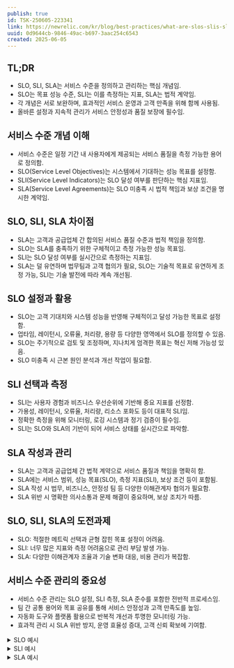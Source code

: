 ```yaml
---
publish: true
id: TSK-250605-223341
link: https://newrelic.com/kr/blog/best-practices/what-are-slos-slis-slas
uuid: 0d9644cb-9846-49ac-b697-3aac254c6543
created: 2025-06-05
---
```


## TL;DR

- SLO, SLI, SLA는 서비스 수준을 정의하고 관리하는 핵심 개념임.  
- SLO는 목표 성능 수준, SLI는 이를 측정하는 지표, SLA는 법적 계약임.  
- 각 개념은 서로 보완하며, 효과적인 서비스 운영과 고객 만족을 위해 함께 사용됨.  
- 올바른 설정과 지속적 관리가 서비스 안정성과 품질 보장에 필수임.  

## 서비스 수준 개념 이해

- 서비스 수준은 일정 기간 내 사용자에게 제공되는 서비스 품질을 측정 가능한 용어로 정의함.  
- SLO(Service Level Objectives)는 시스템에서 기대하는 성능 목표를 설정함.  
- SLI(Service Level Indicators)는 SLO 달성 여부를 판단하는 핵심 지표임.  
- SLA(Service Level Agreements)는 SLO 미충족 시 법적 책임과 보상 조건을 명시한 계약임.  

## SLO, SLI, SLA 차이점

- SLA는 고객과 공급업체 간 합의된 서비스 품질 수준과 법적 책임을 정의함.  
- SLO는 SLA를 충족하기 위한 구체적이고 측정 가능한 성능 목표임.  
- SLI는 SLO 달성 여부를 실시간으로 측정하는 지표임.  
- SLA는 덜 유연하며 법무팀과 고객 협의가 필요, SLO는 기술적 목표로 유연하게 조정 가능, SLI는 기술 발전에 따라 계속 개선됨.  

## SLO 설정과 활용

- SLO는 고객 기대치와 시스템 성능을 반영해 구체적이고 달성 가능한 목표로 설정함.  
- 업타임, 레이턴시, 오류율, 처리량, 용량 등 다양한 영역에서 SLO를 정의할 수 있음.  
- SLO는 주기적으로 검토 및 조정하며, 지나치게 엄격한 목표는 혁신 저해 가능성 있음.  
- SLO 미충족 시 근본 원인 분석과 개선 작업이 필요함.  

## SLI 선택과 측정

- SLI는 사용자 경험과 비즈니스 우선순위에 기반해 중요 지표를 선정함.  
- 가용성, 레이턴시, 오류율, 처리량, 리소스 포화도 등이 대표적 SLI임.  
- 정확한 측정을 위해 모니터링, 로깅 시스템과 정기 검증이 필수임.  
- SLI는 SLO와 SLA의 기반이 되어 서비스 상태를 실시간으로 파악함.  

## SLA 작성과 관리

- SLA는 고객과 공급업체 간 법적 계약으로 서비스 품질과 책임을 명확히 함.  
- SLA에는 서비스 범위, 성능 목표(SLO), 측정 지표(SLI), 보상 조건 등이 포함됨.  
- SLA 작성 시 법무, 비즈니스, 안정성 팀 등 다양한 이해관계자 협의가 필요함.  
- SLA 위반 시 명확한 의사소통과 문제 해결이 중요하며, 보상 조치가 따름.  

## SLO, SLI, SLA의 도전과제

- SLO: 적절한 메트릭 선택과 균형 잡힌 목표 설정이 어려움.  
- SLI: 너무 많은 지표와 측정 어려움으로 관리 부담 발생 가능.  
- SLA: 다양한 이해관계자 조율과 기술 변화 대응, 비용 관리가 복잡함.  

## 서비스 수준 관리의 중요성

- 서비스 수준 관리는 SLO 설정, SLI 측정, SLA 준수를 포함한 전반적 프로세스임.  
- 팀 간 공통 용어와 목표 공유를 통해 서비스 안정성과 고객 만족도를 높임.  
- 자동화 도구와 플랫폼 활용으로 반복적 개선과 투명한 모니터링 가능.  
- 효과적 관리 시 SLA 위반 방지, 운영 효율성 증대, 고객 신뢰 확보에 기여함.  

<details class="example" markdown="1">
<summary>SLO 예시</summary>

- 업타임/가용성 SLO  
  - 30일 동안 99.9% 업타임 제공  
  - 일주일 동안 시스템 오류로 인해 요청이 실패하는 비율 0.1% 미만  
- 레이턴시 SLO  
  - 웹 페이지 로드의 95%가 2초 이내 완료  
  - API 요청의 99%가 300밀리초 이내 반환  
- 오류율 SLO  
  - 모든 트랜잭션의 0.05% 미만에서 오류 발생  
  - 데이터베이스 쓰기 중 실패 1% 미만  
- 처리량 SLO  
  - 피크 타임 중 초당 10,000개 요청 처리 가능  
  - 일일 5TB 데이터 수집 가능  
- 용량 및 사용량 SLO  
  - 중요 시스템 디스크 사용률 80% 미만 유지  
  - 서비스 인스턴스 총 RAM 사용량 70% 미만 유지  
- 데이터 무결성 및 일관성 SLO  
  - 5분 안에 클러스터 간 데이터 복제 완료  
  - 데이터 불일치 0.01% 미만 유지  
- 내구성 SLO  
  - 1년 간 99.9999999% 데이터 내구성 제공  
  - 백업 복원 성공률 99.5%  
- 변경 관리 및 배포 SLO  
  - 배포 98% 롤백 없이 수행  
  - 99% 변경 사항이 계획되지 않은 중단 없이 완료  

</details>


<details class="example" markdown="1">
<summary>SLI 예시</summary>

- 가용성/업타임  
  - 총 요청 대비 성공한 요청 비율  
  - 전체 기간 중 시스템 업타임 비율  
- 레이턴시  
  - API 요청 응답 시간  
  - 최종 사용자 웹 페이지 로드 시간  
- 처리량  
  - 초당 처리되는 요청 수  
  - 특정 기간 내 처리된 데이터 양  
- 오류율  
  - 총 요청 대비 실패한 요청 비율  
  - 반환된 4xx, 5xx HTTP 상태 코드 수  
- 포화도  
  - CPU, RAM 등 리소스 활용률  
  - 사용 가능한 저장 공간 대비 사용량  
- 커버리지  
  - 정해진 기간 내 기능 업데이트 받은 사용자 비율  
  - 총 전달된 응답 대비 캐시된 응답 비율  
- 선도(Freshness)  
  - 데이터 쓰여진 시점 대비 읽기 데이터 수명  
  - 데이터베이스 간 복제 지연 시간  
- 용량  
  - 동시에 처리 가능한 최대 사용자 또는 세션 수  
  - 성능 저하 없이 처리 가능한 최대 데이터 볼륨  

</details>


<details class="example" markdown="1">
<summary>SLA 예시</summary>

- AWS 일반 SLA: 99.99% 업타임 보장, 서비스 중단 시 크레딧 지급  
- HP Enterprise 보안 서비스 SLA: 보안 이벤트 대응 시간 명시  
- Verizon Business 인터넷 서비스 SLA: 네트워크 가용성 및 복구 시간 규정  
- SLA 주요 조항  
  - 계약 범위 및 목적 정의  
  - 서비스 품질 목표 및 모니터링 방법 명시  
  - 예외 사항 및 책임 분담 규정  
  - 서비스 응답 시간 및 지원 방식  
  - 위반 시 보상 및 페널티 조건 포함  
</details>

